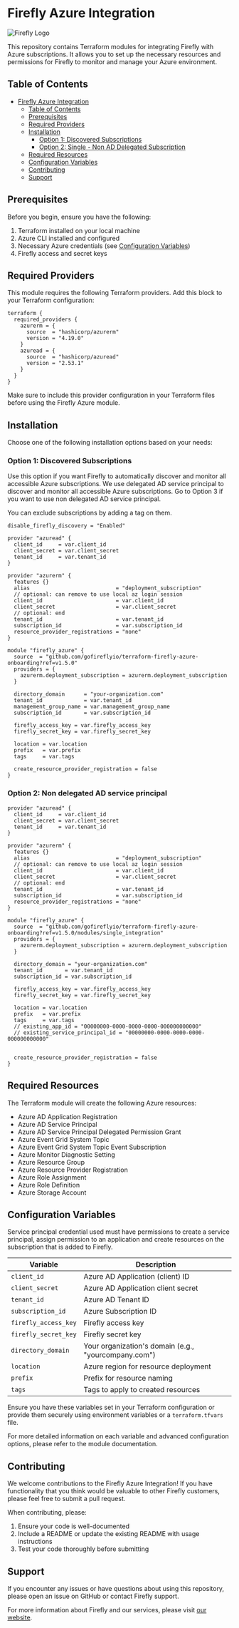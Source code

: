 # Firefly Azure Integration

![Firefly Logo](firefly.gif)

This repository contains Terraform modules for integrating Firefly with Azure subscriptions. It allows you to set up the necessary resources and permissions for Firefly to monitor and manage your Azure environment.

## Table of Contents

- [Firefly Azure Integration](#firefly-azure-integration)
  - [Table of Contents](#table-of-contents)
  - [Prerequisites](#prerequisites)
  - [Required Providers](#required-providers)
  - [Installation](#installation)
    - [Option 1: Discovered Subscriptions](#option-1-discovered-subscriptions)
    - [Option 2: Single - Non AD Delegated Subscription](#option-2-non-delegated-ad-service-principal)
  - [Required Resources](#required-resources)
  - [Configuration Variables](#configuration-variables)
  - [Contributing](#contributing)
  - [Support](#support)

## Prerequisites

Before you begin, ensure you have the following:

1. Terraform installed on your local machine
2. Azure CLI installed and configured
3. Necessary Azure credentials (see [Configuration Variables](#configuration-variables))
4. Firefly access and secret keys

## Required Providers

This module requires the following Terraform providers. Add this block to your Terraform configuration:

```hcl
terraform {
  required_providers {
    azurerm = {
      source  = "hashicorp/azurerm"
      version = "4.19.0"
    }
    azuread = {
      source  = "hashicorp/azuread"
      version = "2.53.1"
    }
  }
}
```

Make sure to include this provider configuration in your Terraform files before using the Firefly Azure module.

## Installation

Choose one of the following installation options based on your needs:

### Option 1: Discovered Subscriptions

Use this option if you want Firefly to automatically discover and monitor all accessible Azure subscriptions.
We use delegated AD service principal to discover and monitor all accessible Azure subscriptions.
Go to Option 3 if you want to use non delegated AD service principal.

You can exclude subscriptions by adding a tag on them.

```disable_firefly_discovery = "Enabled"```

```hcl
provider "azuread" {
  client_id     = var.client_id
  client_secret = var.client_secret
  tenant_id     = var.tenant_id
}

provider "azurerm" {
  features {}
  alias                           = "deployment_subscription"
  // optional: can remove to use local az login session
  client_id                       = var.client_id
  client_secret                   = var.client_secret
  // optional: end
  tenant_id                       = var.tenant_id
  subscription_id                 = var.subscription_id
  resource_provider_registrations = "none"
}

module "firefly_azure" {
  source  = "github.com/gofireflyio/terraform-firefly-azure-onboarding?ref=v1.5.0"
  providers = {
    azurerm.deployment_subscription = azurerm.deployment_subscription
  }
  
  directory_domain      = "your-organization.com"
  tenant_id             = var.tenant_id
  management_group_name = var.management_group_name
  subscription_id       = var.subscription_id
  
  firefly_access_key = var.firefly_access_key
  firefly_secret_key = var.firefly_secret_key
  
  location = var.location
  prefix   = var.prefix
  tags     = var.tags
  
  create_resource_provider_registration = false
}
```

### Option 2: Non delegated AD service principal

```hcl
provider "azuread" {
  client_id     = var.client_id
  client_secret = var.client_secret
  tenant_id     = var.tenant_id
}

provider "azurerm" {
  features {}
  alias                           = "deployment_subscription"
  // optional: can remove to use local az login session
  client_id                       = var.client_id
  client_secret                   = var.client_secret
  // optional: end
  tenant_id                       = var.tenant_id
  subscription_id                 = var.subscription_id
  resource_provider_registrations = "none"
}

module "firefly_azure" {
  source  = "github.com/gofireflyio/terraform-firefly-azure-onboarding?ref=v1.5.0/modules/single_integration"
  providers = {
    azurerm.deployment_subscription = azurerm.deployment_subscription
  }
  
  directory_domain = "your-organization.com"
  tenant_id       = var.tenant_id
  subscription_id = var.subscription_id
  
  firefly_access_key = var.firefly_access_key
  firefly_secret_key = var.firefly_secret_key
  
  location = var.location
  prefix   = var.prefix
  tags     = var.tags
  // existing_app_id = "00000000-0000-0000-0000-000000000000"
  // existing_service_principal_id = "00000000-0000-0000-0000-000000000000"
  
  
  create_resource_provider_registration = false
}
```

## Required Resources

The Terraform module will create the following Azure resources:

- Azure AD Application Registration
- Azure AD Service Principal
- Azure AD Service Principal Delegated Permission Grant
- Azure Event Grid System Topic
- Azure Event Grid System Topic Event Subscription
- Azure Monitor Diagnostic Setting
- Azure Resource Group
- Azure Resource Provider Registration
- Azure Role Assignment
- Azure Role Definition
- Azure Storage Account

## Configuration Variables

Service principal credential used must have permissions to create a service principal, assign permission to an application and create resources on the subscription that is added to Firefly. 

| Variable | Description |
|----------|-------------|
| `client_id` | Azure AD Application (client) ID |
| `client_secret` | Azure AD Application client secret |
| `tenant_id` | Azure AD Tenant ID |
| `subscription_id` | Azure Subscription ID |
| `firefly_access_key` | Firefly access key |
| `firefly_secret_key` | Firefly secret key |
| `directory_domain` | Your organization's domain (e.g., "yourcompany.com") |
| `location` | Azure region for resource deployment |
| `prefix` | Prefix for resource naming |
| `tags` | Tags to apply to created resources |

Ensure you have these variables set in your Terraform configuration or provide them securely using environment variables or a `terraform.tfvars` file.

For more detailed information on each variable and advanced configuration options, please refer to the module documentation.

## Contributing

We welcome contributions to the Firefly Azure Integration! If you have functionality that you think would be valuable to other Firefly customers, please feel free to submit a pull request.

When contributing, please:

1. Ensure your code is well-documented
2. Include a README or update the existing README with usage instructions
3. Test your code thoroughly before submitting

## Support

If you encounter any issues or have questions about using this repository, please open an issue on GitHub or contact Firefly support.

For more information about Firefly and our services, please visit [our website](https://www.gofirefly.io/).
